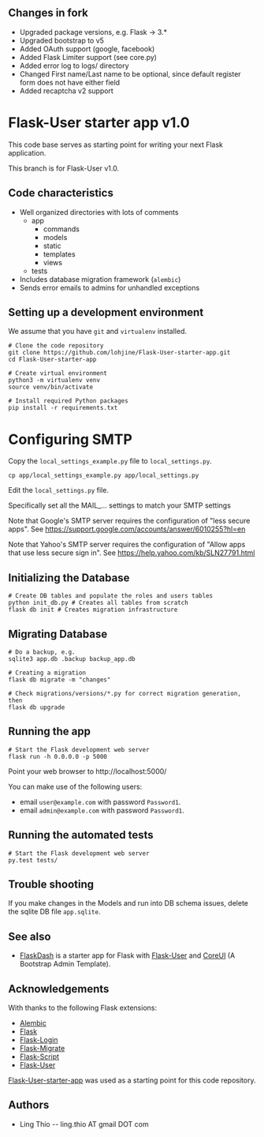 ## Changes in fork

* Upgraded package versions, e.g. Flask -> 3.*
* Upgraded bootstrap to v5
* Added OAuth support (google, facebook)
* Added Flask Limiter support (see core.py)
* Added error log to logs/ directory
* Changed First name/Last name to be optional, since default register form does not have either field
* Added recaptcha v2 support

# Flask-User starter app v1.0

This code base serves as starting point for writing your next Flask application.

This branch is for Flask-User v1.0.

## Code characteristics

* Well organized directories with lots of comments
    * app
        * commands
        * models
        * static
        * templates
        * views
    * tests
* Includes database migration framework (`alembic`)
* Sends error emails to admins for unhandled exceptions

## Setting up a development environment

We assume that you have `git` and `virtualenv` installed.

    # Clone the code repository
    git clone https://github.com/lohjine/Flask-User-starter-app.git
	cd Flask-User-starter-app

    # Create virtual environment
    python3 -m virtualenv venv
	source venv/bin/activate

    # Install required Python packages
    pip install -r requirements.txt


# Configuring SMTP

Copy the `local_settings_example.py` file to `local_settings.py`.

    cp app/local_settings_example.py app/local_settings.py

Edit the `local_settings.py` file.

Specifically set all the MAIL_... settings to match your SMTP settings

Note that Google's SMTP server requires the configuration of "less secure apps".
See https://support.google.com/accounts/answer/6010255?hl=en

Note that Yahoo's SMTP server requires the configuration of "Allow apps that use less secure sign in".
See https://help.yahoo.com/kb/SLN27791.html


## Initializing the Database

    # Create DB tables and populate the roles and users tables
    python init_db.py # Creates all tables from scratch
	flask db init # Creates migration infrastructure


## Migrating Database

	# Do a backup, e.g.
	sqlite3 app.db .backup backup_app.db
	
	# Creating a migration
	flask db migrate -m "changes"
	
	# Check migrations/versions/*.py for correct migration generation, then
	flask db upgrade


## Running the app

    # Start the Flask development web server
    flask run -h 0.0.0.0 -p 5000

Point your web browser to http://localhost:5000/

You can make use of the following users:
- email `user@example.com` with password `Password1`.
- email `admin@example.com` with password `Password1`.


## Running the automated tests

    # Start the Flask development web server
    py.test tests/


## Trouble shooting

If you make changes in the Models and run into DB schema issues, delete the sqlite DB file `app.sqlite`.


## See also

* [FlaskDash](https://github.com/twintechlabs/flaskdash) is a starter app for Flask
  with [Flask-User](https://readthedocs.org/projects/flask-user/)
  and [CoreUI](https://coreui.io/) (A Bootstrap Admin Template).

## Acknowledgements

With thanks to the following Flask extensions:

* [Alembic](http://alembic.zzzcomputing.com/)
* [Flask](http://flask.pocoo.org/)
* [Flask-Login](https://flask-login.readthedocs.io/)
* [Flask-Migrate](https://flask-migrate.readthedocs.io/)
* [Flask-Script](https://flask-script.readthedocs.io/)
* [Flask-User](http://flask-user.readthedocs.io/en/v0.6/)

<!-- Please consider leaving this line. Thank you -->
[Flask-User-starter-app](https://github.com/lingthio/Flask-User-starter-app) was used as a starting point for this code repository.


## Authors

- Ling Thio -- ling.thio AT gmail DOT com